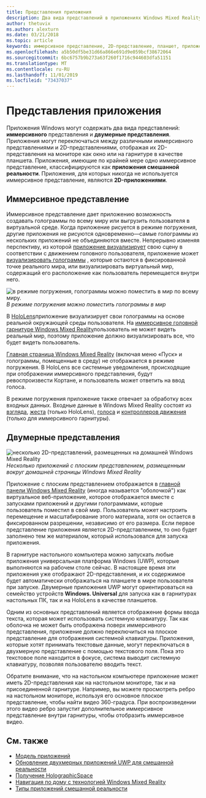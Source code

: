 ```yaml
---
title: Представления приложения
description: Два вида представлений в приложениях Windows Mixed Reality — это иммерсивное представление и 2D-представления.
author: thetuvix
ms.author: alexturn
ms.date: 03/21/2018
ms.topic: article
keywords: иммерсивное представление, 2D-представление, планшет, приложение
ms.openlocfilehash: a5b50df5be31d66a866e691d9e059bcf38672064
ms.sourcegitcommit: 6bc6757b9b273a63f260f1716c944603dfa51151
ms.translationtype: MT
ms.contentlocale: ru-RU
ms.lasthandoff: 11/01/2019
ms.locfileid: "73437037"
---
```

# <a name="app-views"></a>Представления приложения

Приложения Windows могут содержать два вида представлений: **иммерсивного** представления и **двумерные представления**. Приложения могут переключаться между различными иммерсивного представлениями и 2D-представлениями, отображая их 2D-представления на мониторе как окно или на гарнитуре в качестве планшета. Приложения, имеющие по крайней мере одно иммерсивное представление, классифицируются как **приложения смешанной реальности**. Приложения, для которых никогда не используется иммерсивное представление, являются **2D-приложениями**.

## <a name="immersive-views"></a>Иммерсивное представление

Иммерсивное представление дает приложению возможность создавать голограммы по всему миру или выгрузить пользователя в виртуальной среде. Когда приложение рисуется в режиме погружения, другие приложения не рисуются одновременно&mdash;самые голограммы из нескольких приложений не объединяются вместе. Непрерывно изменяя перспективу, из которой [приложение визуализирует](rendering.md) свою сцену в соответствии с движением головного пользователя, приложение может [визуализировать голограммы](coordinate-systems.md) , которые остаются в фиксированной точке реального мира, или визуализировать виртуальный мир, содержащий его расположение как пользователь перемещается внутри него.

![в режиме погружения, голограммы можно поместить в мир по всему миру.](images/designoverview-940px.jpg)<br>
*В режиме погружения можно поместить голограммы в мир*

В [HoloLens](hololens-hardware-details.md)приложение визуализирует свои голограммы на основе реальной окружающей среды пользователя. На [иммерсивное головной гарнитуре Windows Mixed Reality](immersive-headset-hardware-details.md)пользователь не может видеть реальный мир, поэтому приложение должно визуализировать все, что будет видеть пользователь.

[Главная страница Windows Mixed Reality](navigating-the-windows-mixed-reality-home.md) (включая меню «Пуск» и голограммы, помещенные в среду) не отображается в режиме погружения. В HoloLens все системные уведомления, происходящие при отображении иммерсивного представления, будут ревоспроизвести Кортане, и пользователь может ответить на ввод голоса.

В режиме погружения приложение также отвечает за обработку всех входных данных. Входные данные в Windows Mixed Reality состоят из [взгляда](gaze-and-commit.md), [жеста](gaze-and-commit.md#composite-gestures) (только HoloLens), [голоса](voice-input.md) и [контроллеров движения](motion-controllers.md) (только для иммерсивного гарнитуры).

## <a name="2d-views"></a>Двумерные представления

![несколько 2D-представлений, размещенных на домашней](images/teleportation-940px.png) Windows Mixed Reality<br>
*Несколько приложений с плоским представлением, размещенным вокруг домашней страницы Windows Mixed Reality*

Приложение с плоским представлением отображается в [главной панели Windows Mixed Reality](navigating-the-windows-mixed-reality-home.md) (иногда называется "оболочкой") как виртуальное веб-приложение, которое отображается вместе с запусками приложений и другими голограммами, которые пользователь поместил в свой мир. Пользователь может настроить перемещение и масштабирование этого материала, хотя он остается в фиксированном разрешении, независимо от его размера. Если первое представление приложения является 2D-представлением, то оно будет заполнено тем же материалом, который использовался для запуска приложения.

В гарнитуре настольного компьютера можно запускать любые приложения универсальная платформа Windows (UWP), которые выполняются на рабочем столе сейчас. В настоящее время эти приложения уже отображают 2D-представления, и их содержимое будет автоматически отображаться на планшете в мире пользователя при запуске. Двумерные приложения UWP могут ориентироваться на семейство устройств **Windows. Universal** для запуска как в гарнитурах настольных ПК, так и на HoloLens в качестве планшетов.

Одним из основных представлений является отображение формы ввода текста, которая может использовать системную клавиатуру. Так как оболочка не может быть отображена поверх иммерсивного представления, приложение должно переключиться на плоское представление для отображения системной клавиатуры. Приложения, которые хотят принимать текстовые данные, могут переключаться в двухмерную представление с помощью текстового поля. Пока это текстовое поле находится в фокусе, система выводит системную клавиатуру, позволяя пользователю вводить текст.

Обратите внимание, что на настольном компьютере приложение может иметь 2D-представления как на настольном мониторе, так и на присоединенной гарнитуре. Например, вы можете просмотреть ребро на настольном мониторе, используя его основное плоское представление, чтобы найти видео 360-градуса. При воспроизведении этого видео ребро запустит дополнительное иммерсивное представление внутри гарнитуры, чтобы отобразить иммерсивное видео.

## <a name="see-also"></a>См. также

* [Модель приложений](app-model.md)
* [Обновление двухмерных приложений UWP для смешанной реальности](building-2d-apps.md)
* [Получение HolographicSpace](getting-a-holographicspace.md)
* [Навигация по дому с технологией Windows Mixed Reality](navigating-the-windows-mixed-reality-home.md)
* [Типы приложений смешанной реальности](types-of-mixed-reality-apps.md)
